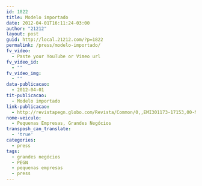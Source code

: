 ```yaml
---
id: 1822
title: Modelo importado
date: 2012-04-01T16:11:24-03:00
author: "21212"
layout: post
guid: http://local.21212.com/?p=1822
permalink: /press/modelo-importado/
fv_video:
  - Paste your YouTube or Vimeo url
fv_video_id:
  - ""
fv_video_img:
  - ""
data-publicacao:
  - 2012-04-01
tit-publicacao:
  - Modelo importado
link-publicacao:
  - http://revistapegn.globo.com/Revista/Common/0,,EMI301173-17153,00-MODELO+IMPORTADO.html
nome-veiculo:
  - Pequenas Empresas, Grandes Negócios
transposh_can_translate:
  - 'true'
categories:
  - press
tags:
  - grandes negócios
  - PEGN
  - pequenas empresas
  - press
---
```

